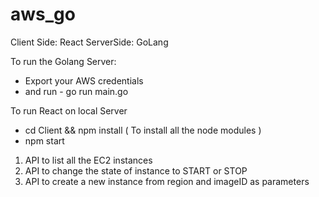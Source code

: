 # aws_go

Client Side: React 
ServerSide: GoLang

To run the Golang Server:
- Export your AWS credentials
- and run - go run main.go

To run React on local Server
- cd Client && npm install ( To install all the node modules )
- npm start 


1. API to list all the EC2 instances
2. API to change the state of instance to START or STOP
3. API to create a new instance from region and imageID as parameters


